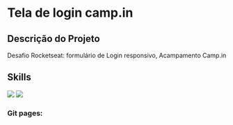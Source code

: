 # Tela de login camp.in 

## Descrição do Projeto

Desafio Rocketseat: formulário de Login responsivo, Acampamento Camp.in


## Skills
<img src="https://img.shields.io/badge/HTML5-E34F26?style=for-the-badge&logo=html5&logoColor=white">  <img src="https://img.shields.io/badge/CSS3-1572B6?style=for-the-badge&logo=css3&logoColor=white">

### Git pages: 
